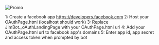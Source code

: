 ![Promo](https://raw.githubusercontent.com/sleepyparadox/JimCarrey/master/JimCarrey/Img/promo.png)

1: Create a facebook app https://developers.facebook.com
2: Host your OAuthPage.html (localhost should work)
3: Replace JimBot._oAuthLandingPage with your OAuthPage.html url
4: Add your OAuthPage.html url to facebook app's domains
5: Enter app id, app secret and access token when prompted by bot